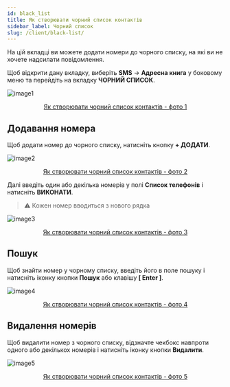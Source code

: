 ```yaml
---
id: black_list
title: Як створювати чорний список контактів
sidebar_label: Чорний список
slug: /client/black-list/
---
```


На цій вкладці ви можете додати номери до чорного списку, на які ви не хочете надсилати повідомлення.

Щоб відкрити дану вкладку, виберіть **SMS** → **Адресна книга** у боковому меню та перейдіть на вкладку **ЧОРНИЙ СПИСОК**.

![image1](/img/ru/client_address_book_black_list/image1.png "Як створювати чорний список контактів") <center><u>Як створювати чорний список контактів - фото 1</u></center>

## Додавання номера

Щоб додати номер до чорного списку, натисніть кнопку **+ ДОДАТИ**.

![image2](/img/ru/client_address_book_black_list/image2.png "Як створювати чорний список контактів") <center><u>Як створювати чорний список контактів - фото 2</u></center>

Далі введіть один або декілька номерів у полі **Список телефонів** і натисніть **ВИКОНАТИ**.

> :warning: Кожен номер вводиться з нового рядка

![image3](/img/ru/client_address_book_black_list/image3.png "Як створювати чорний список контактів") <center><u>Як створювати чорний список контактів - фото 3</u></center>

## Пошук

Щоб знайти номер у чорному списку, введіть його в поле пошуку і натисніть іконку кнопки **Пошук** або клавішу **[ Enter ]**.

![image4](/img/ru/client_address_book_black_list/image4.png "Як створювати чорний список контактів") <center><u>Як створювати чорний список контактів - фото 4</u></center>

## Видалення номерів

Щоб видалити номер з чорного списку, відзначте чекбокс навпроти одного або декількох номерів і натисніть іконку кнопки **Видалити**.

![image5](/img/ru/client_address_book_black_list/image5.png "Як створювати чорний список контактів") <center><u>Як створювати чорний список контактів - фото 5</u></center>
